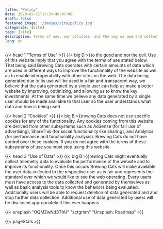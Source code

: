 ```yaml
---
title: "Policy"
date: 2020-05-31T17:34:40-07:00
draft: false
featured_image: '/images/site/policy.jpg'
categories: [site]
tags: [site]
description: Terms of use, our policies, and the way we use and collect data
lang: en
---
```


{{< head 1 "Terms of Use" >}}
{{< big D >}}o the good and not the evil. Use of this website imply that you agree with the terms of use stated below. That being said Brewing Cats operates with certain 
amounts of data which are used in different ways to improve the functionality of the website as well as to enable interoperability with other sites on the web. 
The data being generated due to its use will be used in a fair and transparent way, we believe that the data generated by a single user can help us make a better 
website by improving, optimizing, and allowing us to know the key investments. At the same time we believe any data generated by a single user should be made 
available to that user so the user understands what data and how is being used

{{< head 2 "Cookies" >}}
{{< big B >}}rewing Cats does not use specific cookies for any of the functionality. Any cookies coming from this website are derived from other subsystems such as AdSense 
(for fair use of advertising), ShareThis (for social functionality like sharing), and Analytics (for performance and functionality analysis). Brewing Cats do 
not have control over these cookies. If you do not agree with the terms of these subsystems of use you must stop using this website

{{< head 3 "Use of Data" >}}
{{< big B >}}rewing Cats might eventually collect telemetry data to evaluate the performance of the website and to improve its functionality. Once this occurs Brewing Cats 
will make available the user data collected to the respective user as is fair and represents the standard over which we would like to see the web operating. Every 
users must have access to the data collected and generated by themselves as well as basic analysis tools to know the behaviors being evaluated. Additionally users 
will be able to request deletion of data generated and and stop further data collection. Additional use of data generated by users will be disclosed appropriately 
if this ever happens

{{< unsplash "OQMZwNd3ThU" "sctgrhm" "Unsplash: Roadmap" >}}

{{< pageStats >}}
